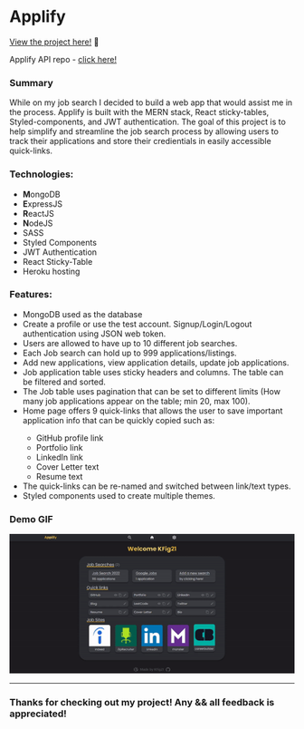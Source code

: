 # Applify

<p><a href="https://kfig21.github.io/applify_client/#/" target="_blank" rel="noopener noreferrer">View the project here!</a> 👀</p>

<p>Applify API repo - <a href="https://github.com/KFig21/applify_api" target="_blank" rel="noopener noreferrer">click here!</a></p>

<h3>Summary</h3>
<p>While on my job search I decided to build a web app that would assist me in the process. Applify is built with the MERN stack, React sticky-tables, Styled-components, and JWT authentication. The goal of this project is to help simplify and streamline the job search process by allowing users to track their applications and store their credientials in easily accessible quick-links.</p>

 <h3>Technologies:</h3>
  <ul>
  <li><strong>M</strong>ongoDB</li>
  <li><strong>E</strong>xpressJS</li>
  <li><strong>R</strong>eactJS</li>
  <li><strong>N</strong>odeJS</li>
  <li>SASS</li>
  <li>Styled Components</li>
  <li>JWT Authentication</li>
  <li>React Sticky-Table</li>
  <li>Heroku hosting</li> 
 </ul>

 <h3>Features:</h3>
 <ul>
  <li>MongoDB used as the database</li>
  <li>Create a profile or use the test account. Signup/Login/Logout authentication using JSON web token.</li>
  <li>Users are allowed to have up to 10 different job searches.</li>
  <li>Each Job search can hold up to 999 applications/listings.</li>
  <li>Add new applications, view application details, update job applications.</li>
  <li>Job application table uses sticky headers and columns. The table can be filtered and sorted.</li>
  <li>The Job table uses pagination that can be set to different limits (How many job applications appear on the table; min 20, max 100).</li>
  <li>Home page offers 9 quick-links that allows the user to save important application info that can be quickly copied such as:</li>
    <ul>
      <li>GitHub profile link</li>
      <li>Portfolio link</li>
      <li>LinkedIn link</li>
      <li>Cover Letter text</li>
      <li>Resume text</li>
    </ul>
  <li>The quick-links can be re-named and switched between link/text types.</li>
  <li>Styled components used to create multiple themes.</li>
 </ul>

 <h3>Demo GIF</h3>

![](demo.gif)

---

<h3>Thanks for checking out my project! Any && all feedback is appreciated!</h3>
